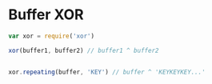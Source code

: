 # Buffer XOR

```js
var xor = require('xor')

xor(buffer1, buffer2) // buffer1 ^ buffer2


xor.repeating(buffer, 'KEY') // buffer ^ 'KEYKEYKEY...'
```
